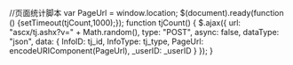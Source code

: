 ﻿//页面统计脚本
var PageUrl = window.location;
$(document).ready(function () {setTimeout(tjCount,1000);});
function tjCount() { $.ajax({ url: "ascx/tj.ashx?v=" + Math.random(), type: "POST", async: false, dataType: "json", data: { InfoID: tj_id, InfoType: tj_type, PageUrl: encodeURIComponent(PageUrl), _userID: _userID } }); }